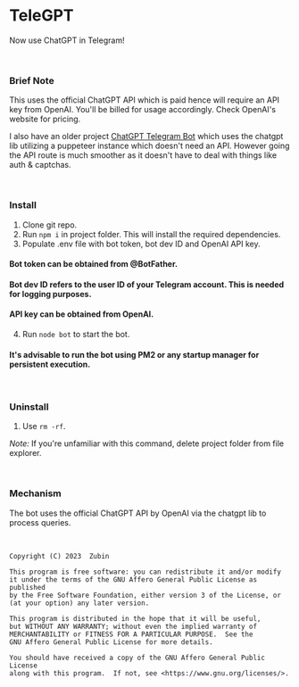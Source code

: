 # TeleGPT

Now use ChatGPT in Telegram!

<br>

### Brief Note

This uses the official ChatGPT API which is paid hence will require an API key from OpenAI. You'll be billed for usage accordingly. Check OpenAI's website for pricing.

I also have an older project [ChatGPT Telegram Bot](https://github.com/Grahtni/ChatGPT-Telegram-Bot) which uses the chatgpt lib utilizing a puppeteer instance which doesn't need an API. However going the API route is much smoother as it doesn't have to deal with things like auth & captchas.

<br>

### Install

1. Clone git repo.
2. Run ```npm i``` in project folder. This will install the required dependencies.
3. Populate .env file with bot token, bot dev ID and OpenAI API key.

#### Bot token can be obtained from @BotFather.

#### Bot dev ID refers to the user ID of your Telegram account. This is needed for logging purposes.

#### API key can be obtained from OpenAI.

4. Run ```node bot``` to start the bot.

#### It's advisable to run the bot using PM2 or any startup manager for persistent execution.

<br>

### Uninstall

1. Use ```rm -rf```.

*Note:* If you're unfamiliar with this command, delete project folder from file explorer.

<br>

### Mechanism

The bot uses the official ChatGPT API by OpenAI via the chatgpt lib to process queries.

<br>


    Copyright (C) 2023  Zubin

    This program is free software: you can redistribute it and/or modify
    it under the terms of the GNU Affero General Public License as published
    by the Free Software Foundation, either version 3 of the License, or
    (at your option) any later version.

    This program is distributed in the hope that it will be useful,
    but WITHOUT ANY WARRANTY; without even the implied warranty of
    MERCHANTABILITY or FITNESS FOR A PARTICULAR PURPOSE.  See the
    GNU Affero General Public License for more details.

    You should have received a copy of the GNU Affero General Public License
    along with this program.  If not, see <https://www.gnu.org/licenses/>.

